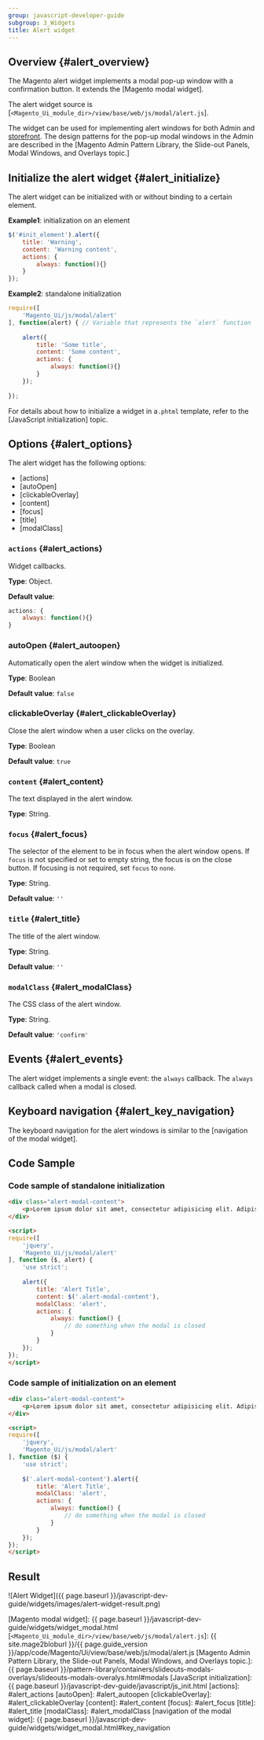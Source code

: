 ```yaml
---
group: javascript-developer-guide
subgroup: 3_Widgets
title: Alert widget
---
```

## Overview {#alert_overview}

The Magento alert widget implements a modal pop-up window with a confirmation button. It extends the [Magento modal widget].

The alert widget source is [`<Magento_Ui_module_dir>/view/base/web/js/modal/alert.js`].

The widget can be used for implementing alert windows for both Admin and [storefront](https://glossary.magento.com/storefront). The design patterns for the pop-up modal windows in the Admin are described in the [Magento Admin Pattern Library, the Slide-out Panels, Modal Windows, and Overlays topic.]

## Initialize the alert widget {#alert_initialize}

The alert widget can be initialized with or without binding to a certain element.

**Example1**: initialization on an element

```javascript
$('#init_element').alert({
    title: 'Warning',
    content: 'Warning content',
    actions: {
        always: function(){}
    }
});
```

**Example2**: standalone initialization
```javascript
require([
    'Magento_Ui/js/modal/alert'
], function(alert) { // Variable that represents the `alert` function
 
    alert({
        title: 'Some title',
        content: 'Some content',
        actions: {
            always: function(){}
        }
    });
 
});
```

For details about how to initialize a widget in a`.phtml` template, refer to the [JavaScript initialization] topic.

## Options {#alert_options}

The alert widget has the following options:

-   [actions]
-   [autoOpen]
-   [clickableOverlay]
-   [content]
-   [focus]
-   [title]
-   [modalClass]

### `actions` {#alert_actions}
Widget callbacks.

**Type**: Object.

**Default value**: 
```javascript
actions: {
    always: function(){}
}
```

### autoOpen {#alert_autoopen}

Automatically open the alert window when the widget is initialized.

**Type**: Boolean 

**Default value**: `false`

### clickableOverlay {#alert_clickableOverlay}

Close the alert window when a user clicks on the overlay.

**Type**: Boolean 

**Default value**: `true`

### `content` {#alert_content}
The text displayed in the alert window.

**Type**: String.

### `focus` {#alert_focus}
The selector of the element to be in focus when the alert window opens.
If `focus` is not specified or set to empty string, the focus is on the close button. If focusing is not required, set `focus` to `none`.

**Type**: String.

**Default value**: `''`

### `title` {#alert_title}
The title of the alert window.

**Type**: String.

**Default value**: `''`

### `modalClass` {#alert_modalClass}
The CSS class of the alert window.

**Type**: String.

**Default value**: `'confirm'`

## Events {#alert_events}

The alert widget implements a single event: the `always` callback.
The `always` callback called when a modal is closed.

## Keyboard navigation {#alert_key_navigation}

The keyboard navigation for the alert windows is similar to the [navigation of the modal widget].

## Code Sample

### Code sample of standalone initialization

```html
<div class="alert-modal-content">
    <p>Lorem ipsum dolor sit amet, consectetur adipisicing elit. Adipisci amet aut consequuntur culpa cum, distinctio earum harum, iste magnam nobis numquam pariatur tempora ullam vero vitae. Hic ipsam itaque velit.</p>
</div>

<script>
require([
    'jquery',
    'Magento_Ui/js/modal/alert'
], function ($, alert) {
    'use strict';
    
    alert({
        title: 'Alert Title',
        content: $('.alert-modal-content'),
        modalClass: 'alert',
        actions: {
            always: function() {
                // do something when the modal is closed
            }
        }
    });
});
</script>
```

### Code sample of initialization on an element

```html
<div class="alert-modal-content">
    <p>Lorem ipsum dolor sit amet, consectetur adipisicing elit. Adipisci amet aut consequuntur culpa cum, distinctio earum harum, iste magnam nobis numquam pariatur tempora ullam vero vitae. Hic ipsam itaque velit.</p>
</div>

<script>
require([
    'jquery',
    'Magento_Ui/js/modal/alert'
], function ($) {
    'use strict';
    
    $('.alert-modal-content').alert({
        title: 'Alert Title',
        modalClass: 'alert',
        actions: {
            always: function() {
                // do something when the modal is closed
            }
        }
    });
});
</script>
```

## Result

![Alert Widget]({{ page.baseurl }}/javascript-dev-guide/widgets/images/alert-widget-result.png)

[Magento modal widget]: {{ page.baseurl }}/javascript-dev-guide/widgets/widget_modal.html
[`<Magento_Ui_module_dir>/view/base/web/js/modal/alert.js`]: {{ site.mage2bloburl }}/{{ page.guide_version }}/app/code/Magento/Ui/view/base/web/js/modal/alert.js
[Magento Admin Pattern Library, the Slide-out Panels, Modal Windows, and Overlays topic.]: {{ page.baseurl }}/pattern-library/containers/slideouts-modals-overlays/slideouts-modals-overalys.html#modals
[JavaScript initialization]: {{ page.baseurl }}/javascript-dev-guide/javascript/js_init.html
[actions]: #alert_actions
[autoOpen]: #alert_autoopen
[clickableOverlay]: #alert_clickableOverlay
[content]: #alert_content
[focus]: #alert_focus
[title]: #alert_title
[modalClass]: #alert_modalClass
[navigation of the modal widget]: {{ page.baseurl }}/javascript-dev-guide/widgets/widget_modal.html#key_navigation

